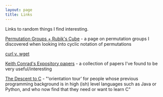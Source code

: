 ```yaml
---
layout: page
title: Links
---
```


Links to random things I find interesting.

[Permutation Groups + Rubik's
Cube](http://mathcircle.berkeley.edu/BMC3/perm/perm.html) - a page on
permutation groups I discovered when looking into cyclic notation of
permutations  

[curl v. wget](http://daniel.haxx.se/docs/curl-vs-wget.html)  

[Keith Conrad's Expository papers](http://www.math.uconn.edu/~kconrad/blurbs/) - a collection of papers I've found to be very useful/interesting  

[The Descent to C](http://www.chiark.greenend.org.uk/~sgtatham/cdescent/?HN_20140803) - "‘orientation tour’ for people whose previous programming background is in high (ish) level languages such as Java or Python, and who now find that they need or want to learn C"  


